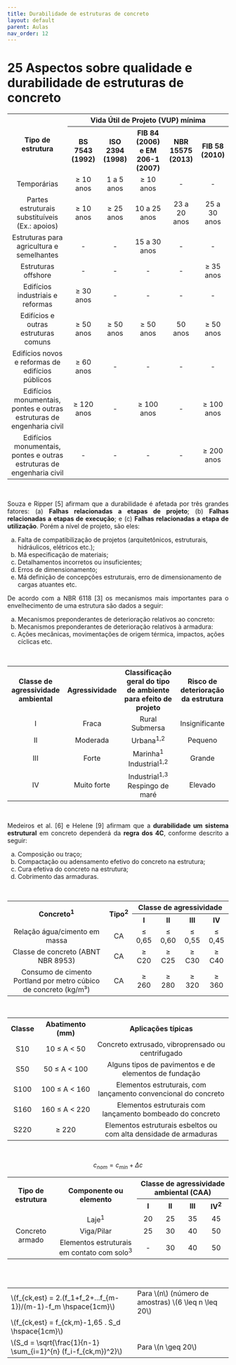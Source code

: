 ```yaml
---
title: Durabilidade de estruturas de concreto
layout: default
parent: Aulas
nav_order: 12
---
```


<!--Don't delete this script-->
<script src = "https://polyfill.io/v3/polyfill.min.js?features=es6"></script>
<script id = "MathJax-script" async src="https://cdn.jsdelivr.net/npm/mathjax@3/es5/tex-mml-chtml.js"></script>
<!--Don't delete this script-->

<h1>25 Aspectos sobre qualidade e durabilidade de estruturas de concreto</h1>

<table style = "text-align:center" align = "center">
    <tr>
        <th rowspan="2">Tipo de estrutura</th>
        <th colspan="5">Vida Útil de Projeto (VUP) mínima</th>
    </tr>
    <tr>
        <th>BS 7543 (1992)</th>
        <th>ISO 2394 (1998)</th>
        <th>FIB 84 (2006) e EM 206-1 (2007)</th>
        <th>NBR 15575 (2013)</th>
        <th>FIB 58 (2010)</th>
    </tr>
    <tr>
        <td>Temporárias</td>
        <td>&ge; 10 anos</td>
        <td>1 a 5 anos</td>
        <td>&ge; 10 anos</td>
        <td>-</td>
        <td>-</td>
    </tr>
    <tr>
        <td>Partes estruturais substituíveis (Ex.: apoios)</td>
        <td>&ge; 10 anos</td>
        <td>&ge; 25 anos</td>
        <td>10 a 25 anos</td>
        <td>23 a 20 anos</td>
        <td>25 a 30 anos</td>
    </tr>
    <tr>
        <td>Estruturas para agricultura e semelhantes</td>
        <td>-</td>
        <td>-</td>
        <td>15 a 30 anos</td>
        <td>-</td>
        <td>-</td>
    </tr>
    <tr>
        <td>Estruturas offshore</td>
        <td>-</td>
        <td>-</td>
        <td>-</td>
        <td>-</td>
        <td>&ge; 35 anos</td>
    </tr>
    <tr>
        <td>Edifícios industriais e reformas</td>
        <td>&ge; 30 anos</td>
        <td>-</td>
        <td>-</td>
        <td>-</td>
        <td>-</td>
    </tr>
    <tr>
        <td>Edifícios e outras estruturas comuns</td>
        <td>&ge; 50 anos</td>
        <td>&ge; 50 anos</td>
        <td>&ge; 50 anos</td>
        <td>50 anos</td>
        <td>&ge; 50 anos</td>
    </tr>
    <tr>
        <td>Edifícios novos e reformas de edifícios públicos</td>
        <td>&ge; 60 anos</td>
        <td>-</td>
        <td>-</td>
        <td>-</td>
        <td>-</td>
    </tr>
    <tr>
        <td>Edifícios monumentais, pontes e outras estruturas de engenharia civil</td>
        <td>&ge; 120 anos</td>
        <td>-</td>
        <td>&ge; 100 anos</td>
        <td>-</td>
        <td>&ge; 100 anos</td>
    </tr>
    <tr>
        <td>Edifícios monumentais, pontes e outras estruturas de engenharia civil</td>
        <td>-</td>
        <td>-</td>
        <td>-</td>
        <td>-</td>
        <td>&ge; 200 anos</td>
    </tr>
</table>

<br>

<p align="justify">Souza e Ripper [5] afirmam que a durabilidade é afetada por três grandes fatores: (a) <strong>Falhas relacionadas a etapas de projeto</strong>; (b) <strong>Falhas relacionadas a etapas de execução</strong>; e (c) <strong>Falhas relacionadas a etapa de utilização</strong>. Porém a nível de projeto, são eles: </p>

<ol type = "a">
	<li>Falta de compatibilização de projetos (arquitetônicos, estruturais, hidráulicos, elétricos etc.);</li>
	<li>Má especificação de materiais;</li>
	<li>Detalhamentos incorretos ou insuficientes;</li>
	<li>Erros de dimensionamento;</li>
	<li>Má definição de concepções estruturais, erro de dimensionamento de cargas atuantes etc.</li>
</ol>

<p align="justify">De acordo com a NBR 6118 [3] os mecanismos mais importantes para o envelhecimento de uma estrutura são dados a seguir:</p>
<ol type = "a">
	<li>Mecanismos preponderantes de deterioração relativos ao concreto: </li>
	<li>Mecanismos preponderantes de deterioração relativos à armadura:</li>
	<li>Ações mecânicas, movimentações de origem térmica, impactos, ações cíclicas etc.</li>
</ol>

<br>

<table style = "text-align:center" align = "center">
    <tr>
        <th>Classe de agressividade ambiental</th>
        <th>Agressividade</th>
        <th>Classificação geral do tipo de ambiente para efeito de projeto</th>
        <th>Risco de deterioração da estrutura</th>
    </tr>
    <tr>
        <td>I</td>
        <td>Fraca</td>
        <td>
            Rural<br>
            Submersa
        </td>
        <td>Insignificante</td>
    </tr>
    <tr>
        <td>II</td>
        <td>Moderada</td>
        <td>Urbana<sup>1,2</sup></td>
        <td>Pequeno</td>
    </tr>
    <tr>
        <td>III</td>
        <td>Forte</td>
        <td>
            Marinha<sup>1</sup><br>
            Industrial<sup>1,2</sup>
        </td>
        <td>Grande</td>
    </tr>
    <tr>
        <td>IV</td>
        <td>Muito forte</td>
        <td>
            Industrial<sup>1,3</sup><br>
            Respingo de maré
        </td>
        <td>Elevado</td>
    </tr>
</table>

<br>

<p align="justify">Medeiros et al. [6] e Helene [9] afirmam que a <strong>durabilidade um sistema estrutural</strong> em concreto dependerá da <strong>regra dos 4C</strong>, conforme descrito a seguir:</p>
<ol type = "a">
	<li>Composição ou traço;</li>
	<li>Compactação ou adensamento efetivo do concreto na estrutura;</li>
	<li>Cura efetiva do concreto na estrutura;</li>
	<li>Cobrimento das armaduras.</li>
</ol>

<br>

<table style = "text-align:center" align = "center">
    <tr>
        <th rowspan="2">Concreto<sup>1</sup></th>
        <th rowspan="2">Tipo<sup>2</sup></th>
        <th colspan="4">Classe de agressividade</th>
    </tr>
    <tr>
        <th>I</th>
        <th>II</th>
        <th>III</th>
        <th>IV</th>
    </tr>
    <tr>
        <td>Relação água/cimento em massa</td>
        <td>CA</td>
        <td>&le; 0,65</td>
        <td>&le; 0,60</td>
        <td>&le; 0,55</td>
        <td>&le; 0,45</td>
    </tr>
    <tr>
        <td>Classe de concreto (ABNT NBR 8953)</td>
        <td>CA</td>
        <td>&ge; C20</td>
        <td>&ge; C25</td>
        <td>&ge; C30</td>
        <td>&ge; C40</td>
    </tr>
    <tr>
        <td>Consumo de cimento Portland por metro cúbico de concreto (kg/m³)</td>
        <td>CA</td>
        <td>&ge; 260</td>
        <td>&ge; 280</td>
        <td>&ge; 320</td>
        <td>&ge; 360</td>
    </tr>
</table>

<br>

<table style = "text-align:center" aling = "center">
    <tr>
        <th>Classe</th>
        <th>Abatimento (mm)</th>
        <th>Aplicações típicas</th>
    </tr>
    <tr>
        <td>S10</td>
        <td>10 &le; A &lt; 50</td>
        <td>Concreto extrusado, vibroprensado ou centrifugado</td>
    </tr>
    <tr>
        <td>S50</td>
        <td>50 &le; A &lt; 100</td>
        <td>Alguns tipos de pavimentos e de elementos de fundação</td>
    </tr>
    <tr>
        <td>S100</td>
        <td>100 &le; A &lt; 160</td>
        <td>Elementos estruturais, com lançamento convencional do concreto</td>
    </tr>
    <tr>
        <td>S160</td>
        <td>160 &le; A &lt; 220</td>
        <td>Elementos estruturais com lançamento bombeado do concreto</td>
    </tr>
    <tr>
        <td>S220</td>
        <td>&ge; 220</td>
        <td>Elementos estruturais esbeltos ou com alta densidade de armaduras</td>
    </tr>
</table>

<br>

$$
c_{nom} = c_{min} + \Delta c 
$$

<table style = "text-align:center" align = "center">
    <tr>
        <th rowspan="2">Tipo de estrutura</th>
        <th rowspan="2">Componente ou elemento</th>
        <th colspan="4">Classe de agressividade ambiental (CAA)</th>
    </tr>
    <tr>
        <th>I</th>
        <th>II</th>
        <th>III</th>
        <th>IV<sup>2</sup></th>
    </tr>
    <tr>
        <td rowspan="3">Concreto armado</td>
        <td>Laje<sup>1</sup></td>
        <td>20</td>
        <td>25</td>
        <td>35</td>
        <td>45</td>
    </tr>
    <tr>
        <td>Viga/Pilar</td>
        <td>25</td>
        <td>30</td>
        <td>40</td>
        <td>50</td>
    </tr>
    <tr>
        <td>Elementos estruturais em contato com solo<sup>3</sup></td>
        <td>-</td>
        <td>30</td>
        <td>40</td>
        <td>50</td>
    </tr>
</table>

<br>

<table style = "text-align:center" align = "center">
	<tr>
   <table cellpadding="5" cellspacing="0" align="center">
  <tbody>
    <tr>
      <td>\(f_{ck,est} = 2.(f_1+f_2+...f_{m-1})/(m-1)-f_m \hspace{1cm}\)</td>
      <td>Para \(n\) (número de amostras) \(6 \leq n \leq 20\)</td>
    </tr>
    <tr>
      <td>\(f_{ck,est} = f_{ck,m}-1,65 . S_d \hspace{1cm}\)</td>
      <td></td>
    </tr>
    <tr>
      <td>\(S_d = \sqrt{\frac{1}{n-1} \sum_{i=1}^{n} (f_i-f_{ck,m})^2}\)</td>
      <td>Para \(n \geq 20\)</td>
    </tr>
  </tbody>
</table>